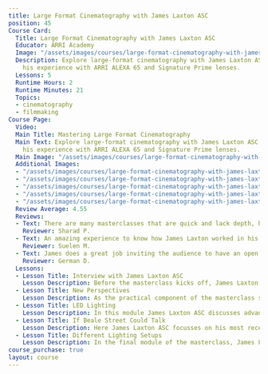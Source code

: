 ```yaml
---
title: Large Format Cinematography with James Laxton ASC
position: 45
Course Card:
  Title: Large Format Cinematography with James Laxton ASC
  Educator: ARRI Academy
  Image: "/assets/images/courses/large-format-cinematography-with-james-laxton-asc/large-format-cinematography-with-james-laxton-asc.jpg"
  Description: Explore large-format cinematography with James Laxton ASC as he shares
    his experience with ARRI ALEXA 65 and Signature Prime lenses.
  Lessons: 5
  Runtime Hours: 2
  Runtime Minutes: 21
  Topics:
  - cinematography
  - filmmaking
Course Page:
  Video: 
  Main Title: Mastering Large Format Cinematography
  Main Text: Explore large-format cinematography with James Laxton ASC as he shares
    his experience with ARRI ALEXA 65 and Signature Prime lenses.
  Main Image: "/assets/images/courses/large-format-cinematography-with-james-laxton-asc/large-format-cinematography-with-james-laxton-asc-1.jpg"
  Additional Images: 
  - "/assets/images/courses/large-format-cinematography-with-james-laxton-asc/large-format-cinematography-with-james-laxton-asc-2.jpg"
  - "/assets/images/courses/large-format-cinematography-with-james-laxton-asc/large-format-cinematography-with-james-laxton-asc-3.jpg"
  - "/assets/images/courses/large-format-cinematography-with-james-laxton-asc/large-format-cinematography-with-james-laxton-asc-4.jpg"
  - "/assets/images/courses/large-format-cinematography-with-james-laxton-asc/large-format-cinematography-with-james-laxton-asc-5.jpg"
  - "/assets/images/courses/large-format-cinematography-with-james-laxton-asc/large-format-cinematography-with-james-laxton-asc-6.jpg"
  Review Average: 4.55
  Reviews:
  - Text: There are many masterclasses that are quick and lack depth, however, this really was a great learning experience. Not many DP's like to share information like this and it was so refreshing to listen to James Laxton. His passion for cinematography and his passion for film is inspirational and you finish the masterclass with sense of true passion for the art as well.
    Reviewer: Sharad P.
  - Text: An amazing experience to know how James Laxton worked in his two last movies. I was already big fan of the movies and now, knowing about the details of his cinematography, I felt proud! Congrats !!
    Reviewer: Suelen M.
  - Text: James does a great job inviting the audience to have an open conversation about cinematography. It starts off a little slow with the interview and camera angles we see, but then it quickly ramps up into conversations about lighting and we even get to see James in action creating different setups with more artistic goals, and pushing the camera and scene to the visual limits. Very informative and creatively inspiring workshop.
    Reviewer: German D.
  Lessons:
  - Lesson Title: Interview with James Laxton ASC
    Lesson Description: Before the masterclass kicks off, James Laxton ASC sits down with An Tran to discuss his approach to working on a project and his relationship with directors including frequent collaborator Barry Jenkins.
  - Lesson Title: New Perspectives
    Lesson Description: As the practical component of the masterclass starts, James Laxton ASC discusses how large format cameras have changed his approach to cinematography and the new perspectives these tools have opened up in his work.
  - Lesson Title: LED Lighting
    Lesson Description: In this module James Laxton ASC discusses advancements in LED lighting, the emotional value of color and how he approaches lighting various skin tones.
  - Lesson Title: If Beale Street Could Talk
    Lesson Description: Here James Laxton ASC focusses on his most recent cinematic collaboration with director Barry Jenkins, "If Beale Street Could Talk" and deconstructs some of the film's key scenes.
  - Lesson Title: Different Lighting Setups
    Lesson Description: In the final module of the masterclass, James Laxton ASC demonstrates how he uses LED lighting and color balance to create mood in a scene. 
course_purchase: true
layout: course
---
```


